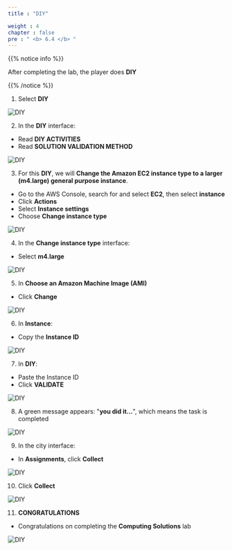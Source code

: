 ```yaml
---
title : "DIY"

weight : 4
chapter : false
pre : " <b> 6.4 </b> "
---
```


{{% notice info %}}

After completing the lab, the player does **DIY**

{{% /notice %}}


1. Select **DIY**

![DIY](/images/6-ec2connect/6.4-diy/1-diy.png)

2. In the **DIY** interface:

- Read **DIY ACTIVITIES**
- Read **SOLUTION VALIDATION METHOD**

![DIY](/images/6-ec2connect/6.4-diy/2-diy.png)

3. For this **DIY**, we will **Change the Amazon EC2 instance type to a larger (m4.large) general purpose instance**.

- Go to the AWS Console, search for and select **EC2**, then select **instance**
- Click **Actions**
- Select **Instance settings**
- Choose **Change instance type**

![DIY](/images/6-ec2connect/6.4-diy/3-diy.png)

4. In the **Change instance type** interface:

- Select **m4.large**

![DIY](/images/6-ec2connect/6.4-diy/4-diy.png)

5. In **Choose an Amazon Machine Image (AMI)**

- Click **Change**

![DIY](/images/6-ec2connect/6.4-diy/5-diy.png)

6. In **Instance**:

- Copy the **Instance ID**

![DIY](/images/6-ec2connect/6.4-diy/6-diy.png)

7. In **DIY**:

- Paste the Instance ID
- Click **VALIDATE**

![DIY](/images/6-ec2connect/6.4-diy/7-diy.png)

8. A green message appears: "**you did it...**", which means the task is completed

![DIY](/images/6-ec2connect/6.4-diy/8-diy.png)

9. In the city interface:

- In **Assignments**, click **Collect**

![DIY](/images/6-ec2connect/6.4-diy/9-diy.png)

10. Click **Collect**

![DIY](/images/6-ec2connect/6.4-diy/10-diy.png)

11. **CONGRATULATIONS**

- Congratulations on completing the **Computing Solutions** lab

![DIY](/images/6-ec2connect/6.4-diy/11-diy.png)
